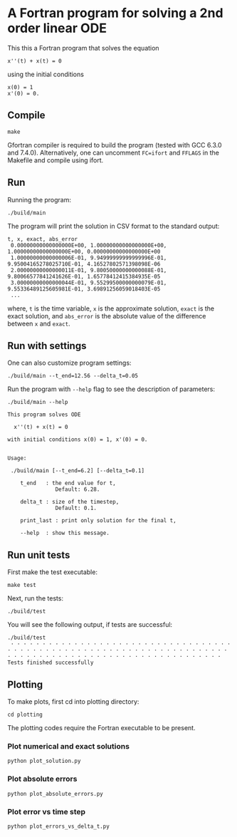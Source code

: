 # A Fortran program for solving a 2nd order linear ODE

This this a Fortran program that solves the equation

```
x''(t) + x(t) = 0
```

using the initial conditions

```
x(0) = 1
x'(0) = 0.
```


## Compile

```
make
```

Gfortran compiler is required to build the program (tested with GCC 6.3.0 and 7.4.0). Alternatively, one can uncomment `FC=ifort` and `FFLAGS` in the Makefile and compile using ifort.



## Run

Running the program:

```
./build/main
```

The program will print the solution in CSV format to the standard output:

```
t, x, exact, abs_error
 0.00000000000000000E+00, 1.00000000000000000E+00, 1.00000000000000000E+00, 0.00000000000000000E+00
 1.00000000000000006E-01, 9.94999999999999996E-01, 9.95004165278025710E-01, 4.16527802571398098E-06
 2.00000000000000011E-01, 9.80050000000000088E-01, 9.80066577841241626E-01, 1.65778412415384935E-05
 3.00000000000000044E-01, 9.55299500000000079E-01, 9.55336489125605981E-01, 3.69891256059018403E-05
 ...
```

where, `t` is the time variable, `x` is the approximate solution, `exact` is the exact solution, and `abs_error` is the absolute value of the difference between `x` and `exact`.



## Run with settings

One can also customize program settings:

```
./build/main --t_end=12.56 --delta_t=0.05
```

Run the program with `--help` flag to see the description of parameters:

```
./build/main --help

This program solves ODE

  x''(t) + x(t) = 0

with initial conditions x(0) = 1, x'(0) = 0.


Usage:

 ./build/main [--t_end=6.2] [--delta_t=0.1]

    t_end   : the end value for t,
               Default: 6.28.

    delta_t : size of the timestep,
               Default: 0.1.

    print_last : print only solution for the final t,

    --help  : show this message.
```

## Run unit tests

First make the test executable:

```
make test
```

Next, run the tests:

```
./build/test
```

You will see the following output, if tests are successful:

```
./build/test
 · · · · · · · · · · · · · · · · · · · · · · · · · · · · · · · · · · · · · · · · · · · · · · · · · · · · · · · · · · · · · · · · · · · · · · · · · · · · · · · · · · · · · · · · · · · · · · · · · · · · · · · · 
Tests finished successfully
```


## Plotting

To make plots, first cd into plotting directory:

```
cd plotting
```

The plotting codes require the Fortran executable to be present.


### Plot numerical and exact solutions

```
python plot_solution.py
```

### Plot absolute errors

```
python plot_absolute_errors.py
```


### Plot error vs time step

```
python plot_errors_vs_delta_t.py
```
